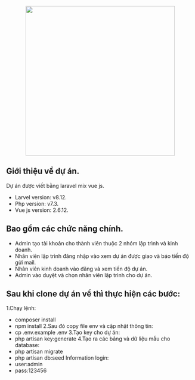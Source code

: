 <p align="center"><a href="https://laravel.com" target="_blank"><img src="https://raw.githubusercontent.com/laravel/art/master/logo-lockup/5%20SVG/2%20CMYK/1%20Full%20Color/laravel-logolockup-cmyk-red.svg" width="400"></a></p>

## Giới thiệu về dự án.

Dự án được viết bằng laravel mix vue js.
- Larvel version: v8.12.
- Php version: v7.3.
- Vue js version: 2.6.12.

## Bao gồm các chức năng chính.
- Admin tạo tài khoản cho thành viên thuộc 2 nhóm lập trình và kinh doanh.
- Nhân viên lập trình đăng nhập vào xem dự án được giao và báo tiến độ gửi mail.
- Nhân viên kinh doanh vào đăng và xem tiến độ dự án.
- Admin vào duyệt và chọn nhân viên lập trình cho dự án.

## Sau khi clone dự án về thì thực hiện các bước: 

1.Chạy lệnh:
- composer install
- npm install 
2.Sau đó copy file env và cập nhật thông tin:
- cp .env.example .env
3.Tạo key cho dự án:
- php artisan key:generate
4.Tạo ra các bảng và dữ liệu mẫu cho database:
- php artisan migrate
- php artisan db:seed
Information login:
- user:admin
- pass:123456